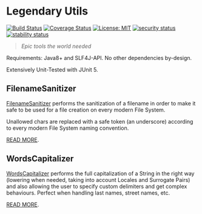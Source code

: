 # Legendary Utils

[![Build Status](https://travis-ci.org/andrea-ligios/legendary-utils.svg?branch=master)](https://travis-ci.org/andrea-ligios/legendary-utils)
[![Coverage Status](https://coveralls.io/repos/github/andrea-ligios/legendary-utils/badge.svg?branch=master)](https://coveralls.io/github/andrea-ligios/legendary-utils?branch=master)
[![License: MIT](https://img.shields.io/badge/License-MIT-yellow.svg)](https://opensource.org/licenses/MIT)
[![security status](https://meterian.io/badge/gh/andrea-ligios/legendary-utils/security)](https://meterian.io/report/gh/andrea-ligios/legendary-utils)
[![stability status](https://meterian.io/badge/gh/andrea-ligios/legendary-utils/stability)](https://meterian.io/report/gh/andrea-ligios/legendary-utils)


> *Epic tools the world needed*

Requirements: Java8+ and SLF4J-API. No other dependencies by-design.

Extensively Unit-Tested with JUnit 5.

## FilenameSanitizer

[FilenameSanitizer](src/main/java/com/andrealigios/legendaryutils/FilenameSanitizer.java) performs the sanitization of a filename in order to make it safe to be used for a file creation on every modern File System. 

Unallowed chars are replaced with a safe token (an underscore) according to every modern File System naming convention.

[READ MORE](DOC_FilenameSanitizer.md).

## WordsCapitalizer

[WordsCapitalizer](src/main/java/com/andrealigios/legendaryutils/WordsCapitalizer.java) performs the full capitalization of a String in the right way (lowering when needed, taking into account Locales and Surrogate Pairs) and also allowing the user to specify custom delimiters and get complex behaviours. Perfect when handling last names, street names, etc. 

[READ MORE](DOC_WordsCapitalizer.md).
